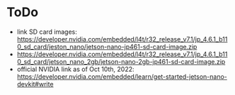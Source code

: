 # ToDo
- link SD card images: https://developer.nvidia.com/embedded/l4t/r32_release_v7.1/jp_4.6.1_b110_sd_card/jeston_nano/jetson-nano-jp461-sd-card-image.zip
- https://developer.nvidia.com/embedded/l4t/r32_release_v7.1/jp_4.6.1_b110_sd_card/jetson_nano_2gb/jetson-nano-2gb-jp461-sd-card-image.zip
- official NVIDIA link as of Oct 10th, 2022: https://developer.nvidia.com/embedded/learn/get-started-jetson-nano-devkit#write
